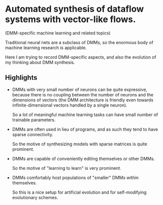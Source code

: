 # Automated synthesis of dataflow systems with vector-like flows.

(DMM-specific machine learning and related topics)

Traditional neural nets are a subclass of DMMs, so the enormous body of machine learning research is applicable.

Here I am trying to record DMM-specific aspects, and also the evolution of my thinking about DMM synthesis.

## Highlights

 * DMMs with very small number of neurons can be quite expressive, because there is no coupling between the number of neurons and the dimensions of vectors (the DMM architecture is friendly even towards infinite-dimensional vectors handled by a single neuron).

   So a lot of meaningful machine learning tasks can have small number of trainable parameters.

 * DMMs are often used in lieu of programs, and as such they tend to have sparse connectivity.

   So the motive of synthesizing models with sparse matrices is quite prominent.

 * DMMs are capable of conveniently editing themselves or other DMMs.

   So the motive of "learning to learn" is very prominent.

 * DMMs comfortably host populations of "smaller" DMMs within themselves.

   So this is a nice setup for artificial evolution and for self-modifying evolutionary schemes.
   
